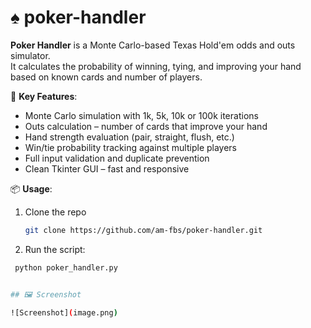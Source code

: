 # ♠️ poker-handler

**Poker Handler** is a Monte Carlo-based Texas Hold'em odds and outs simulator.  
It calculates the probability of winning, tying, and improving your hand based on known cards and number of players.  

🎯 **Key Features**:
- Monte Carlo simulation with 1k, 5k, 10k or 100k iterations
- Outs calculation – number of cards that improve your hand
- Hand strength evaluation (pair, straight, flush, etc.)
- Win/tie probability tracking against multiple players
- Full input validation and duplicate prevention
- Clean Tkinter GUI – fast and responsive

📦 **Usage**:
1. Clone the repo  
   ```bash
   git clone https://github.com/am-fbs/poker-handler.git


2. Run the script:

 ```bash
  python poker_handler.py


## 🖼 Screenshot

![Screenshot](image.png)

